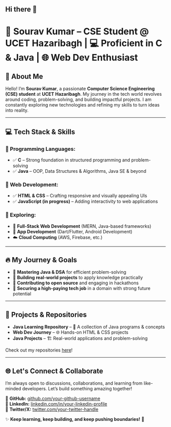 ## Hi there 👋

# 🚀 Sourav Kumar – CSE Student @ UCET Hazaribagh | 💻 Proficient in C & Java | 🌐 Web Dev Enthusiast

## 👋 About Me
Hello! I’m **Sourav Kumar**, a passionate **Computer Science Engineering (CSE) student** at **UCET Hazaribagh**. My journey in the tech world revolves around coding, problem-solving, and building impactful projects. I am constantly exploring new technologies and refining my skills to turn ideas into reality.

---
## 💻 Tech Stack & Skills
### 🔹 Programming Languages:
- ✅ **C** – Strong foundation in structured programming and problem-solving
- ✅ **Java** – OOP, Data Structures & Algorithms, Java SE & beyond

### 🔹 Web Development:
- ✅ **HTML & CSS** – Crafting responsive and visually appealing UIs
- ✅ **JavaScript (in progress)** – Adding interactivity to web applications

### 🔹 Exploring:
- 🚀 **Full-Stack Web Development** (MERN, Java-based frameworks)
- 📱 **App Development** (Dart/Flutter, Android Development)
- ☁️ **Cloud Computing** (AWS, Firebase, etc.)

---
## 🔥 My Journey & Goals
- 🎯 **Mastering Java & DSA** for efficient problem-solving
- 🎯 **Building real-world projects** to apply knowledge practically
- 🎯 **Contributing to open source** and engaging in hackathons
- 🎯 **Securing a high-paying tech job** in a domain with strong future potential

---
## 🚀 Projects & Repositories
- **Java Learning Repository** – 📂 A collection of Java programs & concepts
- **Web Dev Journey** – 🌐 Hands-on HTML & CSS projects
- **Java Projects** – 🏗️ Real-world applications and problem-solving

Check out my repositories [here](https://github.com/your-github-username)!

---
## 🌐 Let's Connect & Collaborate
I’m always open to discussions, collaborations, and learning from like-minded developers. Let’s build something amazing together!

📌 **GitHub:** [github.com/your-github-username](https://github.com/your-github-username)  
📌 **LinkedIn:** [linkedin.com/in/your-linkedin-profile](https://linkedin.com/in/your-linkedin-profile)  
📌 **Twitter/X:** [twitter.com/your-twitter-handle](https://twitter.com/your-twitter-handle)  

✨ **Keep learning, keep building, and keep pushing boundaries!** 🚀
